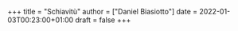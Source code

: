 +++
title = "Schiavitù"
author = ["Daniel Biasiotto"]
date = 2022-01-03T00:23:00+01:00
draft = false
+++
